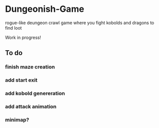 # Dungeonish-Game
rogue-like deungeon crawl game where you fight kobolds and dragons to find loot

Work in progress!

## To do
### finish maze creation
### add start exit
### add kobold genereration
### add attack animation
### minimap?
